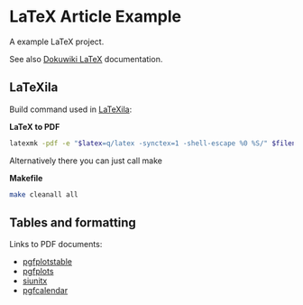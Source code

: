 # LaTeX Article Example

A example LaTeX project.

See also [Dokuwiki
LaTeX](https://github.com/frankhjung/doc-wiki/tree/master/pages/frank/lyx)
documentation.

## LaTeXila

Build command used in [LaTeXila](https://wiki.gnome.org/Apps/LaTeXila):

**LaTeX to PDF**

```bash
latexmk -pdf -e "$latex=q/latex -synctex=1 -shell-escape %0 %S/" $filename
```

Alternatively there you can just call make

**Makefile**

```bash
make cleanall all
```

## Tables and formatting

Links to PDF documents:

* [pgfplotstable](https://www.latex-tutorial.com/tutorials/advanced/latex-pgfplotstable/)
* [pgfplots](http://pgfplots.sourceforge.net/pgfplots.pdf)
* [siunitx](http://tug.ctan.org/tex-archive/macros/latex/contrib/siunitx/siunitx.pdf)
* [pgfcalendar](http://dickimaw-books.com/latex/admin/html/pgfcalendar.shtml)
